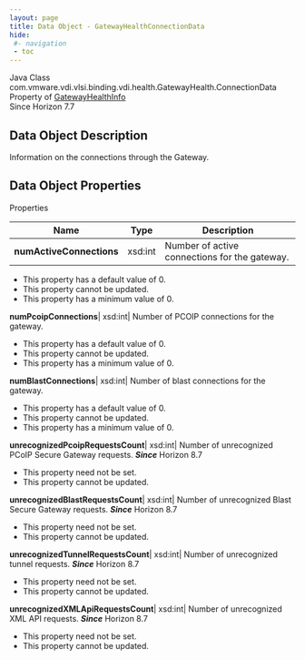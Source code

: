 ```yaml
---
layout: page
title: Data Object - GatewayHealthConnectionData
hide:
 #- navigation
 - toc
---
```






Java Class
    com.vmware.vdi.vlsi.binding.vdi.health.GatewayHealth.ConnectionData  
Property of
     [GatewayHealthInfo](vdi.health.GatewayHealth.GatewayHealthInfo.md#field_detail)  
Since 
    Horizon 7.7

## Data Object Description 

Information on the connections through the Gateway. 

## Data Object Properties

Properties

Name |  Type |  Description   
---|---|---  
**numActiveConnections**|  xsd:int|  Number of active connections for the gateway.   


  * This property has a default value of 0.
 * This property cannot be updated.
  * This property has a minimum value of 0. 

  
**numPcoipConnections**|  xsd:int|  Number of PCOIP connections for the gateway.   


  * This property has a default value of 0.
 * This property cannot be updated.
  * This property has a minimum value of 0. 

  
**numBlastConnections**|  xsd:int|  Number of blast connections for the gateway.   


  * This property has a default value of 0.
 * This property cannot be updated.
  * This property has a minimum value of 0. 

  
**unrecognizedPcoipRequestsCount**|  xsd:int|  Number of unrecognized PCoIP Secure Gateway requests.  **_Since_** Horizon 8.7  


 * This property need not be set.
 * This property cannot be updated.

  
**unrecognizedBlastRequestsCount**|  xsd:int|  Number of unrecognized Blast Secure Gateway requests.  **_Since_** Horizon 8.7  


 * This property need not be set.
 * This property cannot be updated.

  
**unrecognizedTunnelRequestsCount**|  xsd:int|  Number of unrecognized tunnel requests.  **_Since_** Horizon 8.7  


 * This property need not be set.
 * This property cannot be updated.

  
**unrecognizedXMLApiRequestsCount**|  xsd:int|  Number of unrecognized XML API requests.  **_Since_** Horizon 8.7  


 * This property need not be set.
 * This property cannot be updated.

  
  
  
   
  
  

